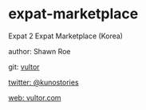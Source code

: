 # expat-marketplace
Expat 2 Expat Marketplace (Korea)

author: Shawn Roe

git: <a href="http://github.com/vultor" alt="Vultor on Github">vultor

twitter: <a href="http://twitter.com/kunostories" alt="Kunostories Twitter">@kunostories

web: <a href="http://vultor.com" alt="Vultor.com">vultor.com</a>
